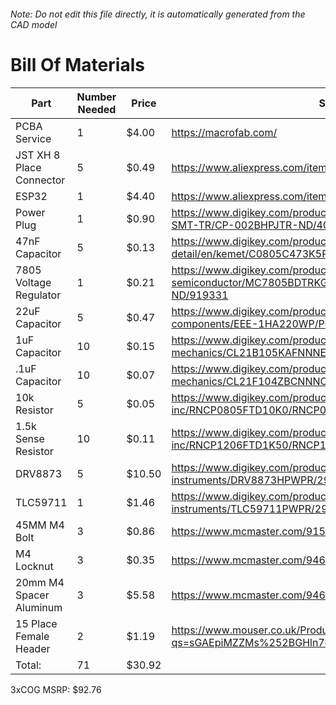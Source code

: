 ###### Note: Do not edit this file directly, it is automatically generated from the CAD model 
# Bill Of Materials 
 |Part|Number Needed|Price|Source| 
 |----|----------|-----|-----|
|PCBA Service|1|$4.00|https://macrofab.com/|
|JST XH 8 Place Connector|5|$0.49|https://www.aliexpress.com/item/32868570445.html|
|ESP32|1|$4.40|https://www.aliexpress.com/item/32928267626.html|
|Power Plug|1|$0.90|https://www.digikey.com/product-detail/en/cui-inc/PJ-002BH-SMT-TR/CP-002BHPJTR-ND/404626|
|47nF Capacitor|5|$0.13|https://www.digikey.com/product-detail/en/kemet/C0805C473K5RACTU/399-1166-2-ND/411165|
|7805 Voltage Regulator|1|$0.21|https://www.digikey.com/product-detail/en/on-semiconductor/MC7805BDTRKG/MC7805BDTRKGOSTR-ND/919331|
|22uF Capacitor|5|$0.47|https://www.digikey.com/product-detail/en/panasonic-electronic-components/EEE-1HA220WP/PCE3920TR-ND/766087|
|1uF Capacitor|10|$0.15|https://www.digikey.com/product-detail/en/samsung-electro-mechanics/CL21B105KAFNNNE/1276-1066-2-ND/3886724|
|.1uF Capacitor|10|$0.07|https://www.digikey.com/product-detail/en/samsung-electro-mechanics/CL21F104ZBCNNNC/1276-1007-2-ND/3886665|
|10k Resistor|5|$0.05|https://www.digikey.com/product-detail/en/stackpole-electronics-inc/RNCP0805FTD10K0/RNCP0805FTD10K0TR-ND/2240262|
|1.5k Sense Resistor|10|$0.11|https://www.digikey.com/product-detail/en/stackpole-electronics-inc/RNCP1206FTD1K50/RNCP1206FTD1K50TR-ND/2240341|
|DRV8873|5|$10.50|https://www.digikey.com/product-detail/en/texas-instruments/DRV8873HPWPR/296-53139-2-ND/9861442|
|TLC59711|1|$1.46|https://www.digikey.com/product-detail/en/texas-instruments/TLC59711PWPR/296-36745-2-ND/2962067|
|45MM M4 Bolt|3|$0.86|https://www.mcmaster.com/91502a134|
|M4 Locknut|3|$0.35|https://www.mcmaster.com/94645a101|
|20mm M4 Spacer Aluminum|3|$5.58|https://www.mcmaster.com/94669a090|
|15 Place Female Header|2|$1.19|https://www.mouser.co.uk/ProductDetail/Harwin/M20-7861546?qs=sGAEpiMZZMs%252BGHln7q6pmzzqnf3%2F1AeIR0hnMc3ILas=|
|Total: |71|$30.92| |

 3xCOG MSRP: $92.76